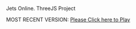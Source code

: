 Jets Online. ThreeJS Project

MOST RECENT VERSION: [Please Click here to Play](https://rawcdn.githack.com/alperenbutun/jets-online/ed7e6cb/index.html)
